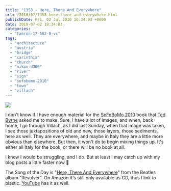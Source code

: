 ```yaml
---
title: "1353 - Here, There And Everywhere"
url: /2010/07/1353-here-there-and-everywhere.html
publishDate: Fri, 02 Jul 2010 16:34:03 +0000
date: 2010-07-02 18:34:03
categories: 
  - "tamron-17-502-8-vc"
tags: 
  - "architecture"
  - "austria"
  - "bridge"
  - "carinthia"
  - "church"
  - "nikon-d300"
  - "river"
  - "sign"
  - "sofobomo-2010"
  - "town"
  - "villach"
---
```

<a target="_blank" href="https://d25zfm9zpd7gm5.cloudfront.net/1200x1200/2010/20100627_145650_ps.jpg"><img src="https://d25zfm9zpd7gm5.cloudfront.net/0600x0600/2010/20100627_145650_ps.jpg" /></a>

I don't know if I have enough material for the <a target="_blank" href="http://www.sofobomo.org/">SoFoBoMo 2010</a> book that <a target="_blank" href="http://imagefiction.blogspot.com/">Ted Byrne</a> asked me to make. Sure, I have a lot of images, and when, back home, I go through Villach, as I did last Sunday, when that image was taken, I see those juxtapositions of old and new, those layers, those sediments, here as well. They are everywhere, and maybe in Italy they are a little more obvious than elsewhere. But then, it won't do to begin mixing things up. It's either all Italy for the book, or there will be no book at all.

 I knew I would be struggling, and I do. But at least I may catch up with my blog posts a little faster now 🙂

The Song of the Day is "<a target="_blank" href="http://www.lyricsmode.com/lyrics/b/beatles/here_there_everywhere.html">Here, There And Everywhere</a>" from the Beatles album "Revolver". On Amazon it's still only available as CD, thus I link to plastic. <a target="_blank" href="http://www.youtube.com/watch?v=8THouU576WY">YouTube</a> has it as well.


